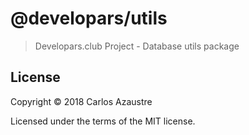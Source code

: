 # @developars/utils
> Developars.club Project - Database utils package

## License
Copyright &copy; 2018 Carlos Azaustre

Licensed under the terms of the MIT license.
